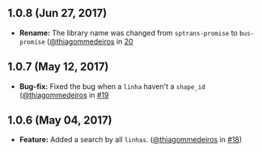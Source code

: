 ## 1.0.8 (Jun 27, 2017)
- **Rename:** The library name was changed from `sptrans-promise` to `bus-promise` ([@thiagommedeiros](https://github.com/thiagommedeiros) in [20](https://github.com/thiagommedeiros/bus-promise/pull/20)

## 1.0.7 (May 12, 2017)
- **Bug-fix:** Fixed the bug when a `linha` haven't a `shape_id` ([@thiagommedeiros](https://github.com/thiagommedeiros) in [#19](https://github.com/thiagommedeiros/bus-promise/pull/19)


## 1.0.6 (May 04, 2017)
- **Feature:** Added a search by all `linhas`. ([@thiagommedeiros](https://github.com/thiagommedeiros) in [#18](https://github.com/thiagommedeiros/bus-promise/pull/18))
